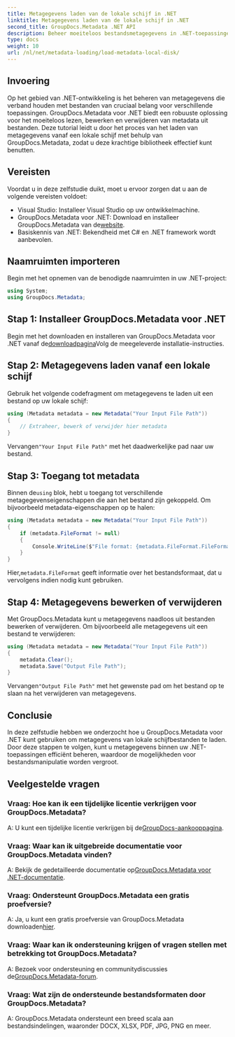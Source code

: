 ```yaml
---
title: Metagegevens laden van de lokale schijf in .NET
linktitle: Metagegevens laden van de lokale schijf in .NET
second_title: GroupDocs.Metadata .NET API
description: Beheer moeiteloos bestandsmetagegevens in .NET-toepassingen met GroupDocs.Metadata voor verbeterde mogelijkheden voor bestandsmanipulatie.
type: docs
weight: 10
url: /nl/net/metadata-loading/load-metadata-local-disk/
---
```

## Invoering
Op het gebied van .NET-ontwikkeling is het beheren van metagegevens die verband houden met bestanden van cruciaal belang voor verschillende toepassingen. GroupDocs.Metadata voor .NET biedt een robuuste oplossing voor het moeiteloos lezen, bewerken en verwijderen van metadata uit bestanden. Deze tutorial leidt u door het proces van het laden van metagegevens vanaf een lokale schijf met behulp van GroupDocs.Metadata, zodat u deze krachtige bibliotheek effectief kunt benutten.
## Vereisten
Voordat u in deze zelfstudie duikt, moet u ervoor zorgen dat u aan de volgende vereisten voldoet:
- Visual Studio: Installeer Visual Studio op uw ontwikkelmachine.
-  GroupDocs.Metadata voor .NET: Download en installeer GroupDocs.Metadata van de[website](https://releases.groupdocs.com/metadata/net/).
- Basiskennis van .NET: Bekendheid met C# en .NET framework wordt aanbevolen.

## Naamruimten importeren
Begin met het opnemen van de benodigde naamruimten in uw .NET-project:
```csharp
using System;
using GroupDocs.Metadata;
```
## Stap 1: Installeer GroupDocs.Metadata voor .NET
 Begin met het downloaden en installeren van GroupDocs.Metadata voor .NET vanaf de[downloadpagina](https://releases.groupdocs.com/metadata/net/)Volg de meegeleverde installatie-instructies.
## Stap 2: Metagegevens laden vanaf een lokale schijf
Gebruik het volgende codefragment om metagegevens te laden uit een bestand op uw lokale schijf:
```csharp
using (Metadata metadata = new Metadata("Your Input File Path"))
{
    // Extraheer, bewerk of verwijder hier metadata
}
```
 Vervangen`"Your Input File Path"` met het daadwerkelijke pad naar uw bestand.
## Stap 3: Toegang tot metadata
 Binnen de`using` blok, hebt u toegang tot verschillende metagegevenseigenschappen die aan het bestand zijn gekoppeld. Om bijvoorbeeld metadata-eigenschappen op te halen:
```csharp
using (Metadata metadata = new Metadata("Your Input File Path"))
{
    if (metadata.FileFormat != null)
    {
        Console.WriteLine($"File format: {metadata.FileFormat.FileFormatType}");
    }
}
```
 Hier,`metadata.FileFormat` geeft informatie over het bestandsformaat, dat u vervolgens indien nodig kunt gebruiken.
## Stap 4: Metagegevens bewerken of verwijderen
Met GroupDocs.Metadata kunt u metagegevens naadloos uit bestanden bewerken of verwijderen. Om bijvoorbeeld alle metagegevens uit een bestand te verwijderen:
```csharp
using (Metadata metadata = new Metadata("Your Input File Path"))
{
    metadata.Clear();
    metadata.Save("Output File Path");
}
```
 Vervangen`"Output File Path"` met het gewenste pad om het bestand op te slaan na het verwijderen van metagegevens.

## Conclusie
In deze zelfstudie hebben we onderzocht hoe u GroupDocs.Metadata voor .NET kunt gebruiken om metagegevens van lokale schijfbestanden te laden. Door deze stappen te volgen, kunt u metagegevens binnen uw .NET-toepassingen efficiënt beheren, waardoor de mogelijkheden voor bestandsmanipulatie worden vergroot.

## Veelgestelde vragen
### Vraag: Hoe kan ik een tijdelijke licentie verkrijgen voor GroupDocs.Metadata?
 A: U kunt een tijdelijke licentie verkrijgen bij de[GroupDocs-aankooppagina](https://purchase.groupdocs.com/temporary-license/).
### Vraag: Waar kan ik uitgebreide documentatie voor GroupDocs.Metadata vinden?
 A: Bekijk de gedetailleerde documentatie op[GroupDocs.Metadata voor .NET-documentatie](https://reference.groupdocs.com/metadata/net/).
### Vraag: Ondersteunt GroupDocs.Metadata een gratis proefversie?
 A: Ja, u kunt een gratis proefversie van GroupDocs.Metadata downloaden[hier](https://releases.groupdocs.com/).
### Vraag: Waar kan ik ondersteuning krijgen of vragen stellen met betrekking tot GroupDocs.Metadata?
 A: Bezoek voor ondersteuning en communitydiscussies de[GroupDocs.Metadata-forum](https://forum.groupdocs.com/c/metadata/14).
### Vraag: Wat zijn de ondersteunde bestandsformaten door GroupDocs.Metadata?
A: GroupDocs.Metadata ondersteunt een breed scala aan bestandsindelingen, waaronder DOCX, XLSX, PDF, JPG, PNG en meer.